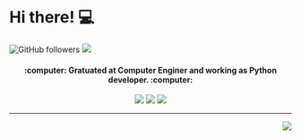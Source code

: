 # Hi there! :computer:

![GitHub followers](https://img.shields.io/github/followers/leandroaquinopereiralabel=Follow&style=social)
![](https://komarev.com/ghpvc/?username=leandroaquinopereira&color=006bed)

<h4 align="center"> 
	:computer: Gratuated at Computer Enginer and working as Python developer. :computer:
</h4>

<p align="center">
  <a href="mailto:leandroaquinopereira@outlook.com" alt="Outlook">
  <img src="https://img.shields.io/badge/Microsoft_Outlook-0078D4?style=for-the-badge&logo=microsoft-outlook&logoColor=white&link=leandroaquinopereira@outlook.com"/></a>

  <a href="https://www.linkedin.com/in/leandroaquinopereira/" alt="Linkedin">
  <img src="https://img.shields.io/badge/LinkedIn-0077B5?style=for-the-badge&logo=linkedin&logoColor=white&link=https://www.linkedin.com/in/leandroaquinopereira/"/></a>

  <a href="https://www.instagram.com/pa_leandroap/" alt="Instagram">  
  <img src="https://img.shields.io/badge/Instagram-E4405F?style=for-the-badge&logo=instagram&logoColor=white&link=pa_leandroap"/></a>
</p>

******

<img align='right' src="https://github-readme-stats.vercel.app/api/top-langs/?username=leandroaquinopereira&hide=html&layout=compact=true&theme=tokyonight&hide_border=true"/></a>
